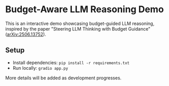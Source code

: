 
# Budget-Aware LLM Reasoning Demo

This is an interactive demo showcasing budget-guided LLM reasoning, inspired by the paper "Steering LLM Thinking with Budget Guidance" ([arXiv:2506.13752](https://arxiv.org/abs/2506.13752)).

## Setup
- Install dependencies: `pip install -r requirements.txt`
- Run locally: `gradio app.py`

More details will be added as development progresses. 